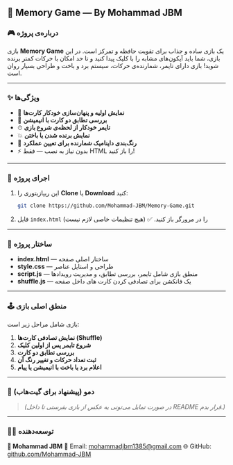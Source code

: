 ## 🧠 Memory Game — By Mohammad JBM

### 🎮 درباره‌ی پروژه

بازی **Memory Game** یک بازی ساده و جذاب برای تقویت حافظه و تمرکز است. در این بازی، شما باید آیکون‌های مشابه را با کلیک پیدا کنید و تا حد امکان با حرکات کمتر برنده شوید!
بازی دارای تایمر، شمارنده‌ی حرکات، سیستم برد و باخت و طراحی بسیار روان است.

---

### ✨ ویژگی‌ها

* 🔄 **نمایش اولیه و پنهان‌سازی خودکار کارت‌ها**
* 🧩 **بررسی تطابق دو کارت با انیمیشن**
* ⏱ **تایمر خودکار از لحظه‌ی شروع بازی**
* 💥 **نمایش برنده شدن یا باختن**
* 🎯 **رنگ‌بندی داینامیک شمارنده برای تعیین عملکرد**
* ⚡ بدون نیاز به نصب — فقط HTML را باز کنید!

---

### 🚀 اجرای پروژه

1. این ریپازیتوری را **Clone** یا **Download** کنید:

   ```bash
   git clone https://github.com/Mohammad-JBM/Memory-Game.git
   ```
2. فایل `index.html` را در مرورگر باز کنید. ✅
   (هیچ تنظیمات خاصی لازم نیست)

---

### 🧩 ساختار پروژه

* **index.html** — ساختار اصلی صفحه
* **style.css** — طراحی و استایل عناصر
* **script.js** — منطق بازی شامل تایمر، بررسی تطابق، و مدیریت رویدادها
* **shuffle.js** — یک فانکشن برای تصادفی کردن کارت های داخل صفحه

---

### 🕹 منطق اصلی بازی

بازی شامل مراحل زیر است:

1. **نمایش تصادفی کارت‌ها (Shuffle)**
2. **شروع تایمر پس از اولین کلیک**
3. **بررسی تطابق دو کارت**
4. **ثبت تعداد حرکات و تغییر رنگ آن**
5. **اعلام برد یا باخت با انیمیشن یا پیام**

---

### 📸 دمو (پیشنهاد برای گیت‌هاب)

> *(در صورت تمایل می‌تونی یه عکس از بازی بفرستی تا داخل README قرار بدم.)*

---

### 🧑‍💻 توسعه‌دهنده

**👤 Mohammad JBM**
📧 Email: [mohammadjbm1385@gmail.com](mailto:mohammadjbm1385@gmail.com)
🌐 GitHub: [github.com/Mohammad-JBM](https://github.com/Mohammad-JBM)